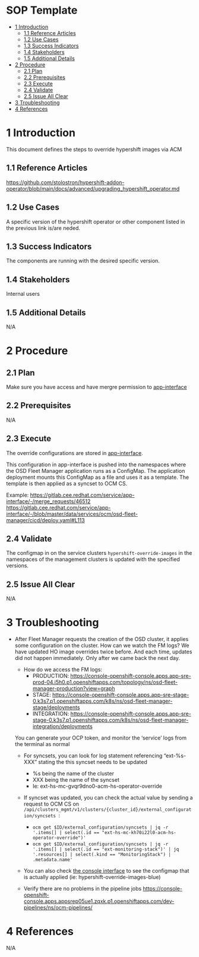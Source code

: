 <h1>SOP Template</h1>
 
<!-- START doctoc generated TOC please keep comment here to allow auto update -->
<!-- DON'T EDIT THIS SECTION, INSTEAD RE-RUN doctoc TO UPDATE -->
 
 
- [1 Introduction](#1-introduction)
  - [1.1 Reference Articles](#11-reference-articles)
  - [1.2 Use Cases](#12-use-cases)
  - [1.3 Success Indicators](#13-success-indicators)
  - [1.4 Stakeholders](#14-stakeholders)
  - [1.5 Additional Details](#15-additional-details)
- [2 Procedure](#2-procedure)
  - [2.1 Plan](#21-plan)
  - [2.2 Prerequisites](#22-prerequisites)
  - [2.3 Execute](#23-execute)
  - [2.4 Validate](#24-validate)
  - [2.5 Issue All Clear](#25-issue-all-clear)
- [3 Troubleshooting](#3-troubleshooting)
- [4 References](#4-references)
 
<!-- END doctoc generated TOC please keep comment here to allow auto update -->
 
# 1 Introduction
 
This document defines the steps to override hypershift images via ACM
 
 
## 1.1 Reference Articles
 
https://github.com/stolostron/hypershift-addon-operator/blob/main/docs/advanced/upgrading_hypershift_operator.md
 
## 1.2 Use Cases
 
A specific version of the hypershift operator or other component listed in the previous link is/are neded.
## 1.3 Success Indicators
 
The components are running with the desired specific version.
 
## 1.4 Stakeholders
 
Internal users
 
## 1.5 Additional Details
 
N/A 
 
# 2 Procedure
 
## 2.1 Plan
 
Make sure you have access and have mergre permission to [app-interface](https://gitlab.cee.redhat.com/service/app-interface)
 
 
## 2.2 Prerequisites
 
N/A
 
## 2.3 Execute
 
The override configurations are stored in [app-interface](https://gitlab.cee.redhat.com/service/app-interface). 

This configuration in app-interface is pushed into the namespaces where the OSD Fleet Manager application runs as a ConfigMap. The application deployment mounts this ConfigMap as a file and uses it as a template. 
The template is then applied as a syncset to OCM CS.


Example: https://gitlab.cee.redhat.com/service/app-interface/-/merge_requests/46512
https://gitlab.cee.redhat.com/service/app-interface/-/blob/master/data/services/ocm/osd-fleet-manager/cicd/deploy.yaml#L113
 
## 2.4 Validate
 
The configmap in on the service clusters `hypershift-override-images` in the namespaces of the management clusters is updated with the specified versions.
 
## 2.5 Issue All Clear
 
N/A
 
# 3 Troubleshooting
 
* After Fleet Manager requests the creation of the OSD cluster, it applies some configuration on the cluster. How can we watch the FM logs? We have updated HO image overrides twice before. And each time, updates did not happen immediately. Only after we came back the next day.

    * How do we access the FM logs: 
      * PRODUCTION:
      https://console-openshift-console.apps.app-sre-prod-04.i5h0.p1.openshiftapps.com/topology/ns/osd-fleet-manager-production?view=graph 
      * STAGE:
      https://console-openshift-console.apps.app-sre-stage-0.k3s7.p1.openshiftapps.com/k8s/ns/osd-fleet-manager-stage/deployments
      * INTEGRATION:
  https://console-openshift-console.apps.app-sre-stage-0.k3s7.p1.openshiftapps.com/k8s/ns/osd-fleet-manager-integration/deployments

    You can generate your OCP token, and monitor the ‘service’ logs from the terminal as normal

  * For syncsets, you can look for log statement referencing “ext-%s-XXX” stating the this syncset needs to be updated
    * %s being the name of the cluster
    * XXX being the name of the syncset
    * Ie: ext-hs-mc-gvqr9dno0-acm-hs-operator-override

  * If syncset was updated, you can check the actual value by sending a request to OCM CS on `/api/clusters_mgmt/v1/clusters/{cluster_id}/external_configuration/syncsets `:
    * `ocm get $ID/external_configuration/syncsets | jq -r '.items[] | select(.id == "ext-hs-mc-kh70i22l0-acm-hs-operator-override")'`
    * `ocm get $ID/external_configuration/syncsets | jq -r '.items[] | select(.id == "ext-monitoring-stack")' | jq '.resources[] | select(.kind == "MonitoringStack") | .metadata.name'`
 

  * You can also check [the console interface](https://console-openshift-console.apps.app-sre-prod-04.i5h0.p1.openshiftapps.com/k8s/ns/osd-fleet-manager-production/core~v1~ConfigMap) to see the configmap that is actually applied (ie: hypershift-override-images-blue)

  * Verify there are no problems in the pipeline jobs
  https://console-openshift-console.apps.appsrep05ue1.zqxk.p1.openshiftapps.com/dev-pipelines/ns/ocm-pipelines/
  
# 4 References
 
N/A
